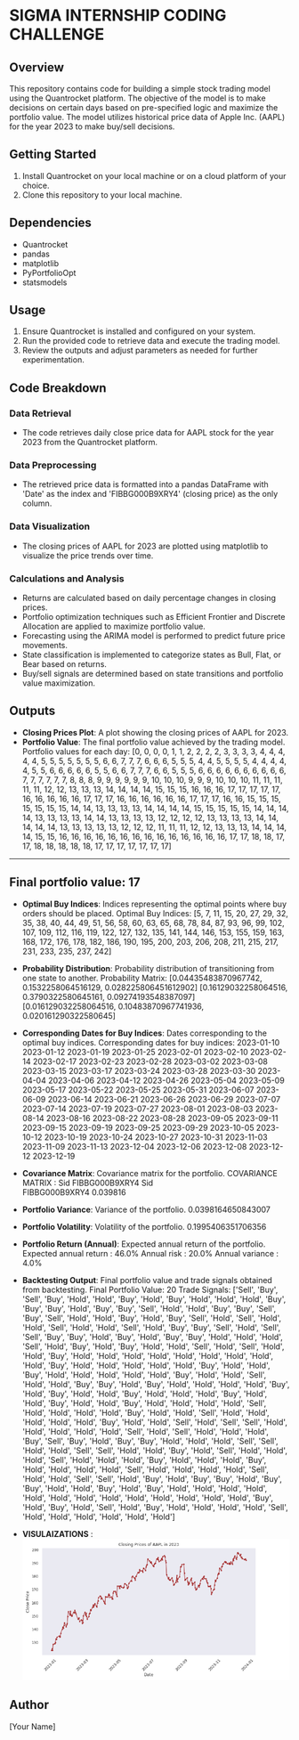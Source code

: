 # SIGMA INTERNSHIP CODING CHALLENGE

## Overview
This repository contains code for building a simple stock trading model using the Quantrocket platform. The objective of the model is to make decisions on certain days based on pre-specified logic and maximize the portfolio value. The model utilizes historical price data of Apple Inc. (AAPL) for the year 2023 to make buy/sell decisions.

## Getting Started
1. Install Quantrocket on your local machine or on a cloud platform of your choice.
2. Clone this repository to your local machine.

## Dependencies
- Quantrocket
- pandas
- matplotlib
- PyPortfolioOpt
- statsmodels

## Usage
1. Ensure Quantrocket is installed and configured on your system.
2. Run the provided code to retrieve data and execute the trading model.
3. Review the outputs and adjust parameters as needed for further experimentation.

## Code Breakdown

### Data Retrieval
- The code retrieves daily close price data for AAPL stock for the year 2023 from the Quantrocket platform.

### Data Preprocessing
- The retrieved price data is formatted into a pandas DataFrame with 'Date' as the index and 'FIBBG000B9XRY4' (closing price) as the only column.

### Data Visualization
- The closing prices of AAPL for 2023 are plotted using matplotlib to visualize the price trends over time.

### Calculations and Analysis
- Returns are calculated based on daily percentage changes in closing prices.
- Portfolio optimization techniques such as Efficient Frontier and Discrete Allocation are applied to maximize portfolio value.
- Forecasting using the ARIMA model is performed to predict future price movements.
- State classification is implemented to categorize states as Bull, Flat, or Bear based on returns.
- Buy/sell signals are determined based on state transitions and portfolio value maximization.

## Outputs
- **Closing Prices Plot**: A plot showing the closing prices of AAPL for 2023.
- **Portfolio Value**: The final portfolio value achieved by the trading model.
    Portfolio values for each day: [0, 0, 0, 0, 1, 1, 2, 2, 2, 2, 3, 3, 3, 3, 4, 4, 4, 4, 4, 5, 5, 5, 5, 5, 5, 5, 6, 6, 7, 7, 7, 6, 6, 6, 5, 5, 5, 4, 4, 5, 5, 5, 5, 4, 4, 4, 4, 4, 5, 5, 6, 6, 6, 6, 6, 5, 5, 6, 6, 7, 7, 7, 6, 6, 5, 5, 5, 6, 6, 6, 6, 6, 6, 6, 6, 6, 6, 7, 7, 7, 7, 7, 7, 8, 8, 8, 9, 9, 9, 9, 9, 9, 10, 10, 10, 9, 9, 9, 10, 10, 10, 11, 11, 11, 11, 11, 12, 12, 13, 13, 13, 14, 14, 14, 14, 15, 15, 15, 16, 16, 16, 17, 17, 17, 17, 17, 16, 16, 16, 16, 16, 17, 17, 17, 16, 16, 16, 16, 16, 16, 17, 17, 17, 16, 16, 15, 15, 15, 15, 15, 15, 15, 14, 14, 13, 13, 13, 13, 14, 14, 14, 14, 15, 15, 15, 15, 15, 14, 14, 14, 14, 13, 13, 13, 13, 14, 14, 13, 13, 13, 13, 12, 12, 12, 12, 13, 13, 13, 13, 14, 14, 14, 14, 14, 13, 13, 13, 13, 13, 12, 12, 12, 11, 11, 11, 12, 12, 13, 13, 13, 14, 14, 14, 14, 15, 15, 16, 16, 16, 16, 16, 16, 16, 16, 16, 16, 16, 16, 16, 16, 17, 17, 18, 18, 17, 17, 18, 18, 18, 18, 18, 17, 17, 17, 17, 17, 17, 17]
-----------------------------------------------------------
Final portfolio value: 17
-----------------------------------------------------------

- **Optimal Buy Indices**: Indices representing the optimal points where buy orders should be placed.
  Optimal Buy Indices: [5, 7, 11, 15, 20, 27, 29, 32, 35, 38, 40, 44, 49, 51, 56, 58, 60, 63, 65, 68, 78, 84, 87, 93, 96, 99, 102, 107, 109, 112, 116, 119, 122, 127, 132, 135, 141, 144, 146, 153, 155, 159, 163, 168, 172, 176, 178, 182, 186, 190, 195, 200, 203, 206, 208, 211, 215, 217, 231, 233, 235, 237, 242]

- **Probability Distribution**: Probability distribution of transitioning from one state to another.
  Probability Matrix:
[0.04435483870967742, 0.1532258064516129, 0.028225806451612902]
[0.16129032258064516, 0.3790322580645161, 0.09274193548387097]
[0.016129032258064516, 0.10483870967741936, 0.020161290322580645]

- **Corresponding Dates for Buy Indices**: Dates corresponding to the optimal buy indices.
    Corresponding dates for buy indices:
2023-01-10
2023-01-12
2023-01-19
2023-01-25
2023-02-01
2023-02-10
2023-02-14
2023-02-17
2023-02-23
2023-02-28
2023-03-02
2023-03-08
2023-03-15
2023-03-17
2023-03-24
2023-03-28
2023-03-30
2023-04-04
2023-04-06
2023-04-12
2023-04-26
2023-05-04
2023-05-09
2023-05-17
2023-05-22
2023-05-25
2023-05-31
2023-06-07
2023-06-09
2023-06-14
2023-06-21
2023-06-26
2023-06-29
2023-07-07
2023-07-14
2023-07-19
2023-07-27
2023-08-01
2023-08-03
2023-08-14
2023-08-16
2023-08-22
2023-08-28
2023-09-05
2023-09-11
2023-09-15
2023-09-19
2023-09-25
2023-09-29
2023-10-05
2023-10-12
2023-10-19
2023-10-24
2023-10-27
2023-10-31
2023-11-03
2023-11-09
2023-11-13
2023-12-04
2023-12-06
2023-12-08
2023-12-12
2023-12-19
- **Covariance Matrix**: Covariance matrix for the portfolio.
    COVARIANCE MATRIX :  Sid             FIBBG000B9XRY4
Sid                           
FIBBG000B9XRY4        0.039816

- **Portfolio Variance**: Variance of the portfolio.
  0.0398164650843007
  
- **Portfolio Volatility**: Volatility of the portfolio.
   0.1995406351706356
- **Portfolio Return (Annual)**: Expected annual return of the portfolio.
  Expected annual return :  46.0%
  Annual risk            :  20.0%
  Annual variance        :  4.0%

- **Backtesting Output**: Final portfolio value and trade signals obtained from backtesting.
    Final Portfolio Value: 20
Trade Signals: ['Sell', 'Buy', 'Sell', 'Buy', 'Hold', 'Hold', 'Buy', 'Hold', 'Buy', 'Hold', 'Hold', 'Hold', 'Buy', 'Buy', 'Buy', 'Hold', 'Buy', 'Buy', 'Sell', 'Hold', 'Hold', 'Buy', 'Buy', 'Sell', 'Buy', 'Sell', 'Hold', 'Hold', 'Buy', 'Hold', 'Buy', 'Sell', 'Hold', 'Sell', 'Hold', 'Hold', 'Sell', 'Hold', 'Hold', 'Sell', 'Hold', 'Buy', 'Buy', 'Sell', 'Hold', 'Sell', 'Sell', 'Buy', 'Buy', 'Hold', 'Buy', 'Hold', 'Buy', 'Buy', 'Hold', 'Hold', 'Hold', 'Sell', 'Hold', 'Buy', 'Hold', 'Buy', 'Hold', 'Hold', 'Sell', 'Hold', 'Sell', 'Hold', 'Hold', 'Buy', 'Hold', 'Hold', 'Hold', 'Hold', 'Hold', 'Hold', 'Hold', 'Hold', 'Hold', 'Buy', 'Hold', 'Hold', 'Hold', 'Hold', 'Hold', 'Buy', 'Hold', 'Hold', 'Buy', 'Hold', 'Hold', 'Hold', 'Hold', 'Hold', 'Buy', 'Hold', 'Hold', 'Sell', 'Hold', 'Hold', 'Buy', 'Buy', 'Hold', 'Buy', 'Hold', 'Hold', 'Hold', 'Hold', 'Buy', 'Hold', 'Buy', 'Hold', 'Hold', 'Buy', 'Hold', 'Hold', 'Hold', 'Buy', 'Hold', 'Hold', 'Buy', 'Hold', 'Hold', 'Buy', 'Hold', 'Hold', 'Hold', 'Hold', 'Sell', 'Hold', 'Hold', 'Hold', 'Hold', 'Buy', 'Hold', 'Hold', 'Sell', 'Hold', 'Hold', 'Hold', 'Hold', 'Hold', 'Buy', 'Hold', 'Hold', 'Sell', 'Hold', 'Sell', 'Sell', 'Hold', 'Hold', 'Hold', 'Hold', 'Hold', 'Sell', 'Hold', 'Sell', 'Hold', 'Hold', 'Hold', 'Buy', 'Sell', 'Buy', 'Hold', 'Buy', 'Buy', 'Hold', 'Hold', 'Hold', 'Sell', 'Sell', 'Hold', 'Hold', 'Sell', 'Sell', 'Hold', 'Hold', 'Buy', 'Hold', 'Sell', 'Hold', 'Hold', 'Hold', 'Sell', 'Hold', 'Hold', 'Hold', 'Buy', 'Hold', 'Hold', 'Hold', 'Buy', 'Hold', 'Hold', 'Hold', 'Hold', 'Sell', 'Hold', 'Hold', 'Hold', 'Hold', 'Sell', 'Hold', 'Hold', 'Sell', 'Sell', 'Hold', 'Buy', 'Hold', 'Buy', 'Buy', 'Hold', 'Buy', 'Buy', 'Hold', 'Hold', 'Buy', 'Hold', 'Buy', 'Hold', 'Hold', 'Hold', 'Hold', 'Hold', 'Hold', 'Hold', 'Hold', 'Hold', 'Hold', 'Hold', 'Hold', 'Hold', 'Buy', 'Hold', 'Buy', 'Hold', 'Sell', 'Hold', 'Buy', 'Hold', 'Hold', 'Hold', 'Hold', 'Sell', 'Hold', 'Hold', 'Hold', 'Hold', 'Hold', 'Hold']

- **VISULAIZATIONS** :
  ![Closing Price plot ](https://github.com/varshasenthil2003/Sigma-Internship-Coding-Challenge/blob/main/Visualizations/closing%20price.png)

## Author
[Your Name]

